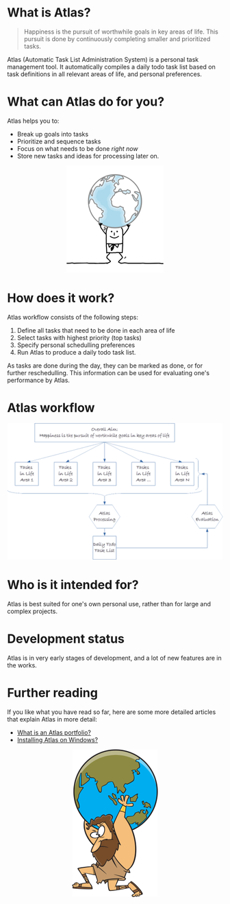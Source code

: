 # What is Atlas?

> Happiness is the pursuit of worthwhile goals in key areas of life.
> This pursuit is done by continuously completing smaller and prioritized tasks.

Atlas (Automatic Task List Administration System) is a personal task management tool. It automatically compiles a daily todo task list based on task definitions in all relevant areas of life, and personal preferences.

# What can Atlas do for you?

Atlas helps you to:

* Break up goals into tasks
* Prioritize and sequence tasks
* Focus on what needs to be done _right now_
* Store new tasks and ideas for processing later on.

<p align="center">
<img src="docs/images/1375061_width_x_height_226x250.png">
</p>
 
# How does it work?

Atlas workflow consists of the following steps:

1. Define all tasks that need to be done in each area of life
2. Select tasks with highest priority (top tasks) 
3. Specify personal schedulling preferences
4. Run Atlas to produce a daily todo task list.

As tasks are done during the day, they can be marked as done, or for further reschedulling. This information can be used for evaluating one's performance by Atlas.

# Atlas workflow

<p align="center">
<img src="docs/images/flowchart.png">
</p>

# Who is it intended for?

Atlas is best suited for one's own personal use, rather than for large and complex projects.

# Development status

Atlas is in very early stages of development, and a lot of new features are in the works.

# Further reading

If you like what you have read so far, here are some more detailed articles that explain Atlas in more detail:

* [What is an Atlas portfolio?](docs/what-is-an-atlas-portfolio.md)
* [Installing Atlas on Windows?](docs/installing-atlas-on-windows.md)

<p align="center">
<img src="docs/images/1381638_200x344.png">
</p>